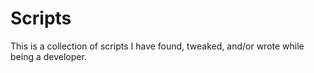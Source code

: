 # Scripts
This is a collection of scripts I have found, tweaked, and/or wrote while being a developer.